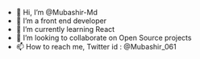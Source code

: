 - 👋 Hi, I’m @Mubashir-Md
- 👀 I’m a front end developer
- 🌱 I’m currently learning React
- 💞️ I’m looking to collaborate on Open Source projects
- 📫 How to reach me, Twitter id : @Mubashir_061 
<!---
Mubashir-Md/Mubashir-Md is a ✨ special ✨ repository because its `README.md` (this file) appears on your GitHub profile.
You can click the Preview link to take a look at your changes.
--->
